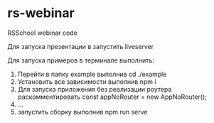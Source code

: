 # rs-webinar
RSSchool webinar code

Для запуска презентации в запустить liveserver

Для запуска примеров в терминале выполнить:
  1. Перейти в папку example выполнив cd ./example
  2. Установить все зависимости выполнив npm i
  3. Для запуска приложения без реализации роутера раскомментировать
    const appNoRouter = new AppNoRouter();
  4. ...
  5. запустить сборку выполнив npm run serve
